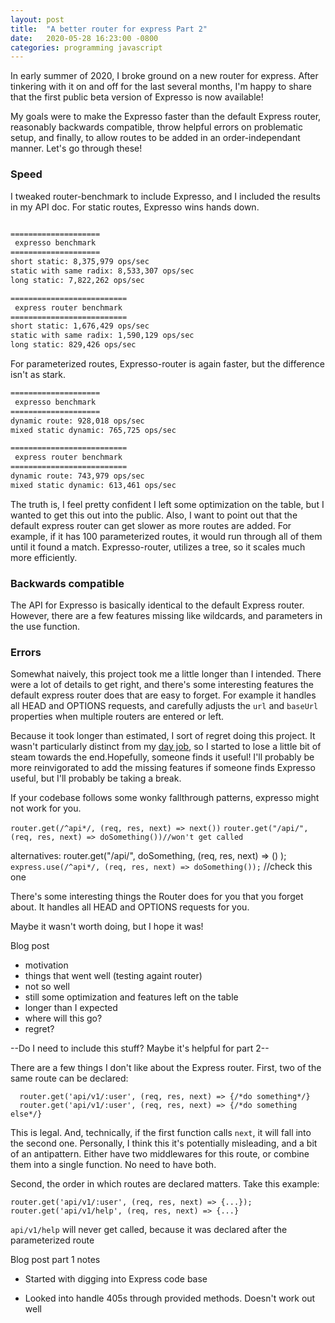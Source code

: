 ```yaml
---
layout: post
title:  "A better router for express Part 2"
date:   2020-05-28 16:23:00 -0800
categories: programming javascript
---
```


In early summer of 2020, I broke ground on a new router for express. After tinkering with it on and off for the last several months, I'm happy to share that the first public beta version of Expresso is now available!

My goals were to make the Expresso faster than the default Express router, reasonably backwards compatible, throw helpful errors on problematic setup, and finally, to allow routes to be added in an order-independant manner. Let's go through these!

### Speed

I tweaked router-benchmark to include Expresso, and I included the results in my API doc. For static routes, Expresso wins hands down.

```sh

====================
 expresso benchmark
====================
short static: 8,375,979 ops/sec
static with same radix: 8,533,307 ops/sec
long static: 7,822,262 ops/sec

==========================
 express router benchmark
==========================
short static: 1,676,429 ops/sec
static with same radix: 1,590,129 ops/sec
long static: 829,426 ops/sec

```

For parameterized routes, Expresso-router is again faster, but the difference isn't as stark.

```sh
====================
 expresso benchmark
====================
dynamic route: 928,018 ops/sec
mixed static dynamic: 765,725 ops/sec

==========================
 express router benchmark
==========================
dynamic route: 743,979 ops/sec
mixed static dynamic: 613,461 ops/sec
```

The truth is, I feel pretty confident I left some optimization on the table, but I wanted to get this out into the public. Also, I want to point out that the default express router can get slower as more routes are added. For example, if it has 100 parameterized routes, it would run through all of them until it found a match. Expresso-router, utilizes a tree, so it scales much more efficiently. 

### Backwards compatible 

The API for Expresso is basically identical to the default Express router. However, there are a few features missing like wildcards, and parameters in the use function.

### Errors





Somewhat naively, this project took me a little longer than I intended. There were a lot of details to get right, and there's some interesting features the default express router does that are easy to forget. For example it handles all HEAD and OPTIONS requests, and carefully adjusts the `url` and `baseUrl` properties when multiple routers are entered or left. 

Because it took longer than estimated, I sort of regret doing this project. It wasn't particularly distinct from my [day job](https://mapbox.com), so I started to lose a little bit of steam towards the end.Hopefully, someone finds it useful! I'll probably be more reinvigorated to add the missing features if someone finds Expresso useful, but I'll probably be taking a break.



If your codebase follows some wonky fallthrough patterns, expresso might not work for you.

`router.get(/^api*/, (req, res, next) => next())`
`router.get("/api/", (req, res, next) => doSomething())//won't get called`

alternatives:
router.get("/api/", doSomething, (req, res, next) => () );
`express.use(/^api*/, (req, res, next) => doSomething());` //check this one

There's some interesting things the Router does for you that you forget about. It handles all HEAD and OPTIONS requests for you.

Maybe it wasn't worth doing, but I hope it was!






Blog post
 - motivation
 - things that went well (testing againt router)
 - not so well
 - still some optimization and features left on the table
 - longer than I expected
 - where will this go?
 - regret?






 



--Do I need to include this stuff?  Maybe it's helpful for part 2--

 There are a few things I don't like about the Express router. First, two of the same route can be declared:

```
  router.get('api/v1/:user', (req, res, next) => {/*do something*/}
  router.get('api/v1/:user', (req, res, next) => {/*do something else*/}
```

This is legal. And, technically, if the first function calls `next`, it will fall into the second one. Personally, I think this it's potentially misleading, and a bit of an antipattern. Either have two middlewares for this route, or combine them into a single function. No need to have both.



 Second, the order in which routes are declared matters. Take this example:

 ```
 router.get('api/v1/:user', (req, res, next) => {...});
 router.get('api/v1/help', (req, res, next) => {...}
 ```

`api/v1/help` will never get called, because it was declared after the parameterized route


Blog post part 1 notes
* Started with digging into Express code base

* Looked into handle 405s through provided methods. Doesn't work out well